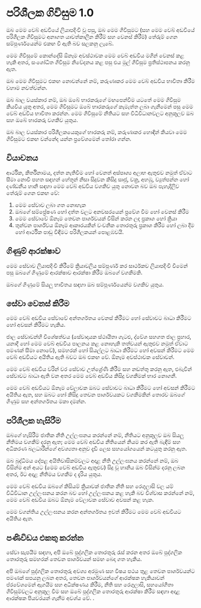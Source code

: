 # පරිශීලක ගිවිසුම 1.0

ඔබ මෙම වෙබ් අඩවියේ ලියාපදිංචි වූ පසු, ඔබ මෙම ගිවිසුමට (සහ මෙම වෙබ් අඩවියේ පරිශීලක ගිවිසුමට අනාගත යාවත්කාලීන කිරීම් සහ වෙනස් කිරීම්) තේරුම් ගෙන සම්පුර්ණයෙන්ම එකඟ වී ඇති බව සලකනු ලැබේ.

මෙම ගිවිසුමේ කොන්දේසි ඕනෑම අවස්ථාවක මෙම වෙබ් අඩවිය මගින් වෙනස් කළ හැකි අතර, සංශෝධිත ගිවිසුම නිවේදනය කළ පසු එය මුල් ගිවිසුම ප්‍රතිස්ථාපනය කරනු ඇත.

ඔබ මෙම ගිවිසුමට එකඟ නොවන්නේ නම්, කරුණාකර මෙම වෙබ් අඩවිය භාවිතා කිරීම වහාම නවත්වන්න.

ඔබ බාල වයස්කාර නම්, ඔබ ඔබේ භාරකරුගේ මඟපෙන්වීම යටතේ මෙම ගිවිසුම කියවිය යුතු අතර, මෙම ගිවිසුමට ඔබේ භාරකරුගේ කැමැත්ත ලබා ගැනීමෙන් පසු මෙම වෙබ් අඩවිය භාවිතා කරන්න. මෙම ගිවිසුමේ නීතියට සහ විධිවිධානවලට අනුකූලව ඔබ සහ ඔබේ භාරකරු වගකිව යුතුය.

ඔබ බාල වයස්කාර පරිශීලකයෙකුගේ භාරකරු නම්, කරුණාකර හොඳින් කියවා මෙම ගිවිසුමට එකඟ වන්නේද යන්න ප්‍රවේශමෙන් තෝරා ගන්න.

## වියාචනය

ආර්ථික, කීර්තිනාමය, දත්ත නැතිවීම හෝ වෙනත් අස්පෘශ්‍ය අලාභ ඇතුළුව නමුත් ඒවාට සීමා නොවී පහත සඳහන් හේතූන් නිසා සිදුවන කිසිදු සෘජු, වක්‍ර, අහඹු, ව්‍යුත්පන්න හෝ දණ්ඩනීය හානි සඳහා මෙම වෙබ් අඩවිය වගකිව යුතු නොවන බව ඔබ පැහැදිලිව තේරුම් ගෙන එකඟ වේ:

1. මෙම සේවාව ලබා ගත නොහැක
1. ඔබගේ සම්ප්‍රේෂණ හෝ දත්ත වලට අනවසරයෙන් ප්‍රවේශ වීම හෝ වෙනස් කිරීම
1. මෙම සේවාවේ ඕනෑම තෙවන පාර්ශවයක් විසින් කරන ලද ප්‍රකාශ හෝ ක්‍රියා
1. තුන්වන පාර්ශ්වය ඕනෑම ආකාරයකින් වංචනික තොරතුරු ප්‍රකාශ කිරීම හෝ ලබා දීම හෝ ආර්ථික පාඩු විඳීමට පරිශීලකයන් පොළඹවයි.

## ගිණුම් ආරක්ෂාව

මෙම සේවාව ලියාපදිංචි කිරීමේ ක්‍රියාවලිය සම්පූර්ණ කර සාර්ථකව ලියාපදිංචි වීමෙන් පසු ඔබගේ ගිණුමේ ආරක්ෂාව ආරක්ෂා කිරීම ඔබගේ වගකීමකි.

ඔබගේ ගිණුමේ සියලු භාවිතය සඳහා ඔබ සම්පූර්ණයෙන්ම වගකිව යුතුය.

## සේවා වෙනස් කිරීම

මෙම වෙබ් අඩවිය සේවාවේ අන්තර්ගතය වෙනස් කිරීමට හෝ සේවාවට බාධා කිරීමට හෝ අවසන් කිරීමට හැකිය.

ජාල සේවාවන්හි විශේෂත්වය (සේවාදායක ස්ථායීතා ගැටළු, ද්වේශ සහගත ජාල ප්‍රහාර, යනාදී හෝ මෙම වෙබ් අඩවිය පාලනය කළ නොහැකි තත්වයන් ඇතුළුව නමුත් ඒවාට පමණක් සීමා නොවේ), සමහරක් හෝ සියල්ලට බාධා කිරීමට හෝ අවසන් කිරීමට මෙම වෙබ් අඩවියට අයිතිය ඇති බවට ඔබ එකඟ වේ. ඕනෑම අවස්ථාවක සේවාවන්.

මෙම වෙබ් අඩවිය වරින් වර සේවාව උත්ශ්‍රේණි කිරීම සහ නඩත්තු කරනු ඇත, එබැවින් සේවාවට බාධා ඇති වන අතර මෙම වෙබ් අඩවිය කිසිදු වගකීමක් භාර නොගනී.

මෙම වෙබ් අඩවියට ඕනෑම වේලාවක ඔබට සේවාවට බාධා කිරීමට හෝ අවසන් කිරීමට අයිතිය ඇත, සහ ඔබට හෝ කිසිදු තෙවන පාර්ශවයකට වගකීමකින් තොරව ඔබගේ ගිණුම සහ අන්තර්ගතය මකා දමන්න.

## පරිශීලක හැසිරීම

ඔබගේ හැසිරීම ජාතික නීති උල්ලංඝනය කරන්නේ නම්, නීතියට අනුකූලව ඔබ සියලු නීතිමය වගකීම් දරනු ඇත; මෙම වෙබ් අඩවිය නීතියෙන් නියම කර ඇති බැඳීම් සහ අධිකරණ බලධාරීන්ගේ අවශ්‍යතා අනුව දැඩි ලෙස සහයෝගයෙන් කටයුතු කරනු ඇත.

ඔබ බුද්ධිමය දේපළ අයිතිවාසිකම්වලට අදාළ නීති උල්ලංඝනය කරන්නේ නම්, ඔබ විසින්ම අන් අයට (මෙම වෙබ් අඩවිය ඇතුළුව) සිදු වූ හානිය ඔබ විසින්ම දරනු ලබන අතර, ඊට අදාළ නීතිමය වගකීම ද දැරිය යුතුය.

මෙම වෙබ් අඩවිය ඔබගේ කිසියම් ක්‍රියාවක් ජාතික නීති සහ රෙගුලාසි වල යම් විධිවිධාන උල්ලංඝනය කරන බව හෝ උල්ලංඝනය කළ හැකි බව විශ්වාස කරන්නේ නම්, මෙම වෙබ් අඩවිය ඔබට ඕනෑම වේලාවක සේවාව අවසන් කළ හැක.

මෙම වගන්තිය උල්ලංඝනය කරන අන්තර්ගතය ඉවත් කිරීමට මෙම වෙබ් අඩවියට අයිතිය ඇත.

## පණිවිඩය එකතු කරන්න

සේවා සැපයීම සඳහා, අපි ඔබේ පුද්ගලික තොරතුරු රැස් කරන අතර ඔබේ පුද්ගලික තොරතුරු සමහරක් තෙවන පාර්ශවයන් සමඟ බෙදා ගත හැකිය.

අපි ඔබගේ පුද්ගලික තොරතුරු අවශ්‍ය අරමුණ සහ විෂය පථය තුළ තෙවන පාර්ශවයන්ට පමණක් සපයනු ලබන අතර, තෙවන පාර්ශවයන්ගේ ආරක්ෂක හැකියාවන් ප්රවේශමෙන් ඇගයීම සහ අධීක්ෂණය කිරීම, නීති සහ රෙගුලාසි, සහයෝගීතා ගිවිසුම්වලට අනුකූල වීම සහ ඔබේ පුද්ගලික තොරතුරු ආරක්ෂා කිරීම සඳහා අදාළ ආරක්ෂක පියවරයන් ගැනීම අවශ්ය වේ. .

